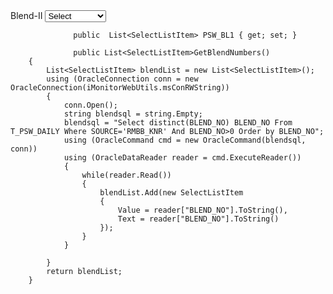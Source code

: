 <div class="col-md-2" id="pswBlock4">
                    <label class="form-label">Blend-II</label>
                    <select id="PSW_BL1" name="PSW_BL1" onchange="CheckPSW_CONS1()" class="form-control">
                        <option value="">Select</option>
                        @if (ViewBag.PSW_BL1 != null)
                        {
                            foreach (var item in (List<SelectListItem>)ViewBag.PSW_BL1)
                            {
                                <option value="@item.Value">@item.Value</option>
                            }
                        }
                    </select>
                </div>


                  public  List<SelectListItem> PSW_BL1 { get; set; }

                  public List<SelectListItem>GetBlendNumbers()
        {
            List<SelectListItem> blendList = new List<SelectListItem>();
            using (OracleConnection conn = new OracleConnection(iMonitorWebUtils.msConRWString))
            {
                conn.Open();
                string blendsql = string.Empty;
                blendsql = "Select distinct(BLEND_NO) BLEND_NO From T_PSW_DAILY Where SOURCE='RMBB_KNR' And BLEND_NO>0 Order by BLEND_NO";
                using (OracleCommand cmd = new OracleCommand(blendsql, conn))
                using (OracleDataReader reader = cmd.ExecuteReader())
                {
                    while(reader.Read())
                    {
                        blendList.Add(new SelectListItem
                        {
                            Value = reader["BLEND_NO"].ToString(),
                            Text = reader["BLEND_NO"].ToString()
                        });
                    }
                }
                
            }
            return blendList;
        }
